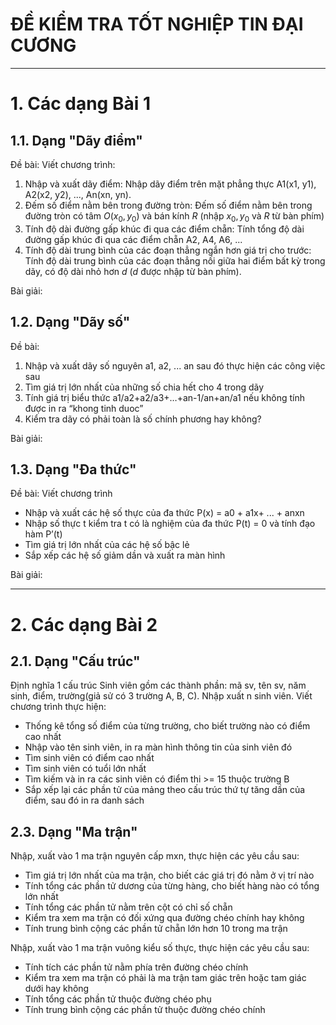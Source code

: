 # ĐỀ KIỂM TRA TỐT NGHIỆP TIN ĐẠI CƯƠNG

---

# 1. Các dạng Bài 1

## 1.1. Dạng "Dãy điểm"

Đề bài:
Viết chương trình:

1. Nhập và xuất dãy điểm: Nhập dãy điểm trên mặt phẳng thực A1(x1, y1), A2(x2, y2), ..., An(xn, yn).
2. Đếm số điểm nằm bên trong đường tròn: Đếm số điểm nằm bên trong đường tròn có tâm $O(x_0,y_0)$ và bán kính $R$ (nhập $x_0, y_0$ và $R$ từ bàn phím)
3. Tính độ dài đường gấp khúc đi qua các điểm chẵn: Tính tổng độ dài đường gấp khúc đi qua các điểm chẵn A2, A4, A6, ...
4. Tính độ dài trung bình của các đoạn thẳng ngắn hơn giá trị cho trước: Tính độ dài trung bình của các đoạn thẳng nối giữa hai điểm bất kỳ trong dãy, có độ dài nhỏ hơn $d$ ($d$ được nhập từ bàn phím).

Bài giải:

## 1.2. Dạng "Dãy số"

Đề bài:

1. Nhập và xuất dãy số nguyên a1, a2, ... an sau đó thực hiện các công việc sau
2. Tìm giá trị lớn nhất của những số chia hết cho 4 trong dãy
3. Tính giá trị biểu thức a1/a2+a2/a3+…+an-1/an+an/a1 nếu không tính được in ra “khong tinh duoc”
4. Kiểm tra dãy có phải toàn là số chính phương hay không?

Bài giải:

## 1.3. Dạng "Đa thức"

Đề bài:
Viết chương trình

- Nhập và xuất các hệ số thực của đa thức P(x) = a0 + a1x+ ... + anxn
- Nhập số thực t kiểm tra t có là nghiệm của đa thức P(t) = 0 và tính đạo hàm P’(t)
- Tìm giá trị lớn nhất của các hệ số bậc lẻ
- Sắp xếp các hệ số giảm dần và xuất ra màn hình

Bài giải:

---

# 2. Các dạng Bài 2

## 2.1. Dạng "Cấu trúc"

Định nghĩa 1 cấu trúc Sinh viên gồm các thành phần: mã sv, tên sv, năm sinh, điểm, trường(giả sử có 3 trường A, B, C). Nhập xuất n sinh viên. Viết chương trình thực hiện:

- Thống kê tổng số điểm của từng trường, cho biết trường nào có điểm cao nhất
- Nhập vào tên sinh viên, in ra màn hình thông tin của sinh viên đó
- Tìm sinh viên có điểm cao nhất
- Tìm sinh viên có tuổi lớn nhất
- Tìm kiếm và in ra các sinh viên có điểm thi >= 15 thuộc trường B
- Sắp xếp lại các phần tử của mảng theo cấu trúc thứ tự tăng dần của điểm, sau đó in ra danh sách

## 2.3. Dạng "Ma trận"

Nhập, xuất vào 1 ma trận nguyên cấp mxn, thực hiện các yêu cầu sau:

- Tìm giá trị lớn nhất của ma trận, cho biết các giá trị đó nằm ở vị trí nào
- Tính tổng các phần tử dương của từng hàng, cho biết hàng nào có tổng lớn nhất
- Tính tổng các phần tử nằm trên cột có chỉ số chẵn
- Kiểm tra xem ma trận có đối xứng qua đường chéo chính hay không
- Tính trung bình cộng các phần tử chẵn lớn hơn 10 trong ma trận

Nhập, xuất vào 1 ma trận vuông kiểu số thực, thực hiện các yêu cầu sau:

- Tính tích các phần tử nằm phía trên đường chéo chính
- Kiểm tra xem ma trận có phải là ma trận tam giác trên hoặc tam giác dưới hay không
- Tính tổng các phần tử thuộc đường chéo phụ
- Tính trung bình cộng các phần tử thuộc đường chéo chính
